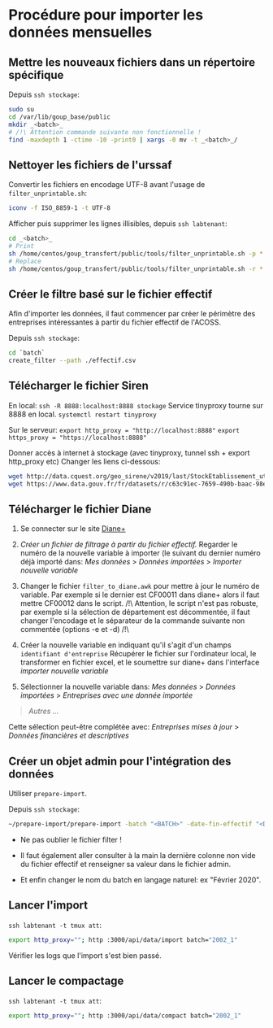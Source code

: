 # Procédure pour importer les données mensuelles

## Mettre les nouveaux fichiers dans un répertoire spécifique

Depuis `ssh stockage`:

```sh
sudo su
cd /var/lib/goup_base/public
mkdir _<batch>_
# /!\ Attention commande suivante non fonctionnelle !
find -maxdepth 1 -ctime -10 -print0 | xargs -0 mv -t _<batch>_/
```

## Nettoyer les fichiers de l'urssaf

Convertir les fichiers en encodage UTF-8 avant l'usage de `filter_unprintable.sh`:

```sh
iconv -f ISO_8859-1 -t UTF-8
```

Afficher puis supprimer les lignes illisibles, depuis `ssh labtenant`:

```sh
cd _<batch>_
# Print
sh /home/centos/goup_transfert/public/tools/filter_unprintable.sh -p *
# Replace
sh /home/centos/goup_transfert/public/tools/filter_unprintable.sh -r *
```

## Créer le filtre basé sur le fichier effectif

Afin d'importer les données, il faut commencer par créer le périmètre des
entreprises intéressantes à partir du fichier effectif de l'ACOSS.

Depuis `ssh stockage`:

```sh
cd `batch`
create_filter --path ./effectif.csv
```

## Télécharger le fichier Siren

En local: `ssh -R 8888:localhost:8888 stockage`
Service tinyproxy tourne sur 8888 en local.
`systemctl restart tinyproxy`

Sur le serveur:
`export http_proxy = "http://localhost:8888"`
`export https_proxy = "https://localhost:8888"`

Donner accès à internet à stockage (avec tinyproxy, tunnel ssh + export
http_proxy etc)
Changer les liens ci-dessous:

```sh
wget http://data.cquest.org/geo_sirene/v2019/last/StockEtablissement_utf8_geo.csv.gz
wget https://www.data.gouv.fr/fr/datasets/r/c63c91ec-7659-490b-baac-98ee599ece37
```

## Télécharger le fichier Diane

1. Se connecter sur le site [Diane+](https://diane.bvdinfo.com)

2. _Créer un fichier de filtrage à partir du fichier effectif._
Regarder le numéro de la nouvelle variable à importer (le suivant du dernier
numéro déjà importé dans:
_Mes données_ > _Données importées_ > _Importer nouvelle variable_

3. Changer le fichier `filter_to_diane.awk`
pour mettre à jour le numéro de variable.
Par exemple si le dernier est CF00011 dans diane+ alors il faut mettre CF00012
dans le script.
/!\ Attention, le script n'est pas robuste, par exemple si la sélection de
département est décommentée, il faut changer l'encodage et le séparateur de la
commande suivante non commentée (options -e et -d) /!\

4. Créer la nouvelle variable en indiquant qu'il s'agit d'un champs `identifiant d'entreprise`
Récupérer le fichier sur l'ordinateur local, le transformer en fichier excel,
et le soumettre sur diane+ dans l'interface _importer nouvelle variable_

5. Sélectionner la nouvelle variable dans:
_Mes données_ > _Données importées_ > _Entreprises avec une donnée importée_

> _Autres ..._

Cette sélection peut-être complétée avec:
_Entreprises mises à jour_ > _Données financières et descriptives_

## Créer un objet admin pour l'intégration des données

Utiliser `prepare-import`.

Depuis `ssh stockage`:

```sh
~/prepare-import/prepare-import -batch "<BATCH>" -date-fin-effectif "<DATE>" -path "../goup/public"
```

- Ne pas oublier le fichier filter !
- Il faut également aller consulter à la main la dernière colonne non vide du
  fichier effectif et renseigner sa valeur dans le fichier admin.

- Et enfin changer le nom du batch en langage naturel: ex "Février 2020".

## Lancer l'import

`ssh labtenant -t tmux att`:

```sh
export http_proxy=""; http :3000/api/data/import batch="2002_1"
```

Vérifier les logs que l'import s'est bien passé.

## Lancer le compactage

`ssh labtenant -t tmux att`:

```sh
export http_proxy=""; http :3000/api/data/compact batch="2002_1"
```
